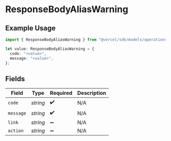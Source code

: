 # ResponseBodyAliasWarning

## Example Usage

```typescript
import { ResponseBodyAliasWarning } from "@vercel/sdk/models/operations/getdeployment.js";

let value: ResponseBodyAliasWarning = {
  code: "<value>",
  message: "<value>",
};
```

## Fields

| Field              | Type               | Required           | Description        |
| ------------------ | ------------------ | ------------------ | ------------------ |
| `code`             | *string*           | :heavy_check_mark: | N/A                |
| `message`          | *string*           | :heavy_check_mark: | N/A                |
| `link`             | *string*           | :heavy_minus_sign: | N/A                |
| `action`           | *string*           | :heavy_minus_sign: | N/A                |